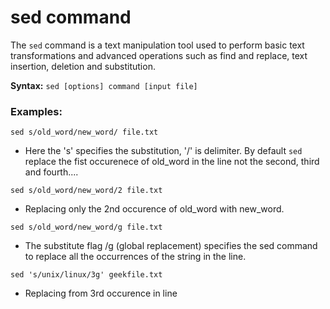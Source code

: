 # sed command

The `sed` command is a text manipulation tool used to perform basic text transformations and advanced operations such as find and replace, text insertion, deletion and substitution.

**Syntax:**
`sed [options] command [input file]`

### Examples:

`sed s/old_word/new_word/ file.txt`

- Here the 's' specifies the substitution, '/' is delimiter. By default `sed` replace the fist occurenece of old_word in the line not the second, third and fourth....

`sed s/old_word/new_word/2 file.txt`

- Replacing only the 2nd occurence of old_word with new_word.

`sed s/old_word/new_word/g file.txt`

- The substitute flag /g (global replacement) specifies the sed command to replace all the occurrences of the string in the line.

`sed 's/unix/linux/3g' geekfile.txt`

- Replacing from 3rd occurence in line
